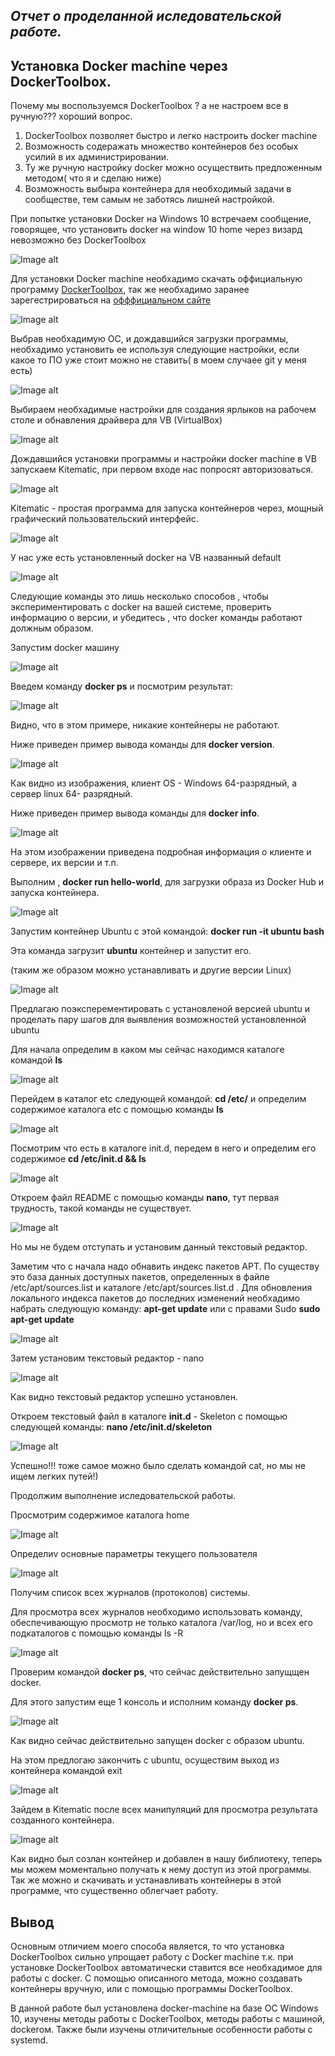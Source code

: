 ***Отчет о проделанной иследовательской работе.***
-----------------------------------
Установка Docker machine через DockerToolbox.
-----------------------------------

Почему мы воспользуемся DockerToolbox ? а не настроем все в ручную??? хороший вопрос.

1. DockerToolbox позволяет быстро и легко настроить docker machine 
2. Возможность содеражать множество контейнеров без особых усилий в их администрировании.
3. Ту же ручную настройку docker можно осуществить предложенным методом( что я и сделаю ниже)
4. Возможность выбыра контейнера для необходимый задачи в сообществе, тем самым не заботясь лишней настройкой.

При попытке установки Docker  на Windows 10 встречаем сообщение, говорящее, что установить docker на window 10 home через визард
невозможно без DockerToolbox

![Image alt](https://github.com/Deadra/Deadra.github.io/blob/master/Scr/2017-04-12_19-57-37.png)

Для установки Docker machine необхадимо скачать оффициальную программу [DockerToolbox](https://www.docker.com/products/docker-toolbox),
так же необхадимо заранее зарегестрироваться на [офффициальном сайте](https://www.docker.com/) 

![Image alt](https://github.com/Deadra/Deadra.github.io/blob/master/Scr/2017-04-12_20-10-10.png)

Выбрав необхадимую ОС, и дождавшийся загрузки программы, необхадимо установить ее используя следующие настройки,
если какое то ПО уже стоит можно не ставить( в моем случаее git у меня есть)

![Image alt](https://github.com/Deadra/Deadra.github.io/blob/master/Scr/2017-04-12_20-07-52.png)

Выбираем необхадимые настройки для создания ярлыков на рабочем столе и обнавления драйвера для VB (VirtualBox)

![Image alt](https://github.com/Deadra/Deadra.github.io/blob/master/Scr/2017-04-12_20-08-01.png)

Дождавшийся установки программы и настройки docker machine в VB запускаем Kitematic,
при первом входе нас попросят авторизоваться.

![Image alt](https://github.com/Deadra/Deadra.github.io/blob/master/Scr/2017-04-12_20-21-53.png)

Kitematic - простая программа для запуска контейнеров через, мощный графический пользовательский интерфейс.

![Image alt](https://github.com/Deadra/Deadra.github.io/blob/master/Scr/2017-04-12_20-05-47.png)

У нас уже есть установленный docker на VB названный default 

![Image alt](https://github.com/Deadra/Deadra.github.io/blob/master/Scr/2017-04-12_20-25-42.png)

Следующие команды это лишь несколько способов , чтобы экспериментировать с docker на вашей системе, проверить информацию о версии, и 
убедитесь , что docker команды работают должным образом.

Запустим docker машину

![Image alt](https://github.com/Deadra/Deadra.github.io/blob/master/Scr/2017-04-12_20-26-32.png)

Введем команду **docker ps** и посмотрим результат:

![Image alt](https://github.com/Deadra/Deadra.github.io/blob/master/Scr/2017-04-12_20-59-55.png)

Видно, что в этом примере, никакие контейнеры не работают.

Ниже приведен пример вывода команды для **docker version**.

![Image alt](https://github.com/Deadra/Deadra.github.io/blob/master/Scr/2017-04-12_20-49-38.png)

Как видно из изображения, клиент OS - Windows 64-разрядный, а сервер linux 64- разрядный.

Ниже приведен пример вывода команды для **docker info**.

![Image alt](https://github.com/Deadra/Deadra.github.io/blob/master/Scr/2017-04-12_20-53-55.png)

На этом изображении приведена подробная информация о клиенте и сервере, их версии и т.п.

Выполним , **docker run hello-world**, для загрузки образа из Docker Hub и запуска контейнера.

![Image alt](https://github.com/Deadra/Deadra.github.io/blob/master/Scr/2017-04-12_21-13-36.png)

Запустим контейнер Ubuntu с этой командой: **docker run -it ubuntu bash**

Эта команда загрузит **ubuntu** контейнер и запустит его. 

(таким же образом можно устанавливать и другие версии Linux)

![Image alt](https://github.com/Deadra/Deadra.github.io/blob/master/Scr/2017-04-12_21-20-50.png)

Предлагаю поэксперементировать с установленой версией ubuntu и проделать пару шагов для выявления возможностей установленной ubuntu

Для начала определим в каком мы сейчас находимся каталоге командой **ls**

![Image alt](https://github.com/Deadra/Deadra.github.io/blob/master/Scr/2017-04-12_21-21-35.png)

Перейдем в каталог etc следующей командой: **cd /etc/** и определим содержимое каталога etc с помощью команды **ls**

![Image alt](https://github.com/Deadra/Deadra.github.io/blob/master/Scr/2017-04-12_21-23-09.png)

Посмотрим что есть в каталоге init.d, передем в него и определим его содержимое **cd /etc/init.d && ls**

![Image alt](https://github.com/Deadra/Deadra.github.io/blob/master/Scr/2017-04-12_21-25-51.png)

Откроем файл README с помощью команды **nano**, тут первая трудность, такой команды не существует.

![Image alt](https://github.com/Deadra/Deadra.github.io/blob/master/Scr/2017-04-12_21-50-16.png)

Но мы не будем отступать и установим данный текстовый редактор. 

Заметим что с начала надо обнавить индекс пакетов APT. По существу это база данных доступных пакетов, определенных в файле
/etc/apt/sources.list и каталоге /etc/apt/sources.list.d . Для обновления локального индекса пакетов до последних изменений необхадимо
набрать следующую команду: **apt-get update** или с правами Sudo **sudo apt-get update** 

![Image alt](https://github.com/Deadra/Deadra.github.io/blob/master/Scr/2017-04-12_21-26-36.png)

Затем установим текстовый редактор - nano

![Image alt](https://github.com/Deadra/Deadra.github.io/blob/master/Scr/2017-04-12_21-26-51.png)

Как видно текстовый редактор успешно установлен.

Откроем текстовый файл в каталоге **init.d** - Skeleton с помощью следующей команды: **nano /etc/init.d/skeleton**

![Image alt](https://github.com/Deadra/Deadra.github.io/blob/master/Scr/2017-04-12_21-30-56.png)

Успешно!!! тоже самое можно было сделать командой cat, но мы не ищем легких путей!)

Продолжим выполнение иследовательской работы.

Просмотрим содержимое каталога home

![Image alt](https://github.com/Deadra/Deadra.github.io/blob/master/Scr/2017-04-12_22-49-38.png)

Определиv основные параметры текущего пользователя

![Image alt](https://github.com/Deadra/Deadra.github.io/blob/master/Scr/2017-04-12_22-52-37.png)

Получим список всех журналов (протоколов) системы.

Для просмотра всех журналов необходимо использовать команду, обеспечивающую просмотр не только каталога /var/log, но и всех его
подкаталогов с помощью команды ls -R

![Image alt](https://github.com/Deadra/Deadra.github.io/blob/master/Scr/2017-04-13_01-55-41.png)

Проверим командой **docker ps**, что сейчас действительно запущщен docker.

Для этого запустим еще 1 консоль и исполним команду **docker ps**.

![Image alt](https://github.com/Deadra/Deadra.github.io/blob/master/Scr/2017-04-12_21-44-38.png)

Как видно сейчас действительно запущен docker с образом ubuntu.

На этом предлогаю закончить с ubuntu, осуществим выход из контейнера командой exit

![Image alt](https://github.com/Deadra/Deadra.github.io/blob/master/Scr/2017-04-12_23-08-22.png)

Зайдем в Kitematic после всех манипуляций для просмотра результата созданного контейнера.

![Image alt](https://github.com/Deadra/Deadra.github.io/blob/master/Scr/2017-04-12_23-14-59.png)

Как видно был созлан контейнер и добавлен в нашу библиотеку, теперь мы можем моментально получать к нему доступ из этой программы.
Так же можно и скачивать и устанавливать контейнеры в этой программе, что существенно облегчает работу.

**Вывод**
-----------------------------------

Основным отличием моего способа является, то что установка DockerToolbox сильно упрощает работу с Docker machine т.к. при установке DockerToolbox автоматически ставится все необхадимое для работы с docker. С помощью описанного метода, можно создавать контейнеры вручную, или с помощью программы DockerToolbox.

В данной работе был установлена docker-machine на базе ОС Windows 10, изучены методы работы с DockerToolbox, методы работы с машиной, dockerом. Также были изучены отличительные особенности работы с systemd.
